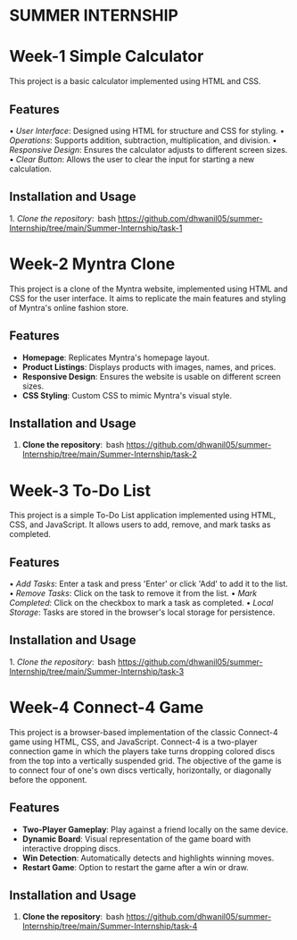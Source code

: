 # SUMMER INTERNSHIP
# Week-1 Simple Calculator

This project is a basic calculator implemented using HTML and CSS.

## Features

•⁠  ⁠*User Interface*: Designed using HTML for structure and CSS for styling.
•⁠  ⁠*Operations*: Supports addition, subtraction, multiplication, and division.
•⁠  ⁠*Responsive Design*: Ensures the calculator adjusts to different screen sizes.
•⁠  ⁠*Clear Button*: Allows the user to clear the input for starting a new calculation.

## Installation and Usage

1.⁠ ⁠*Clone the repository*:
   ⁠ bash
   https://github.com/dhwanil05/summer-Internship/tree/main/Summer-Internship/task-1

# Week-2 Myntra Clone

This project is a clone of the Myntra website, implemented using HTML and CSS for the user interface. It aims to replicate the main features and styling of Myntra's online fashion store.



## Features

- **Homepage**: Replicates Myntra's homepage layout.
- **Product Listings**: Displays products with images, names, and prices.
- **Responsive Design**: Ensures the website is usable on different screen sizes.
- **CSS Styling**: Custom CSS to mimic Myntra's visual style.

## Installation and Usage

1. **Clone the repository**:
    ⁠bash
   https://github.com/dhwanil05/summer-Internship/tree/main/Summer-Internship/task-2

# Week-3 To-Do List

This project is a simple To-Do List application implemented using HTML, CSS, and JavaScript. It allows users to add, remove, and mark tasks as completed.

## Features

•⁠  ⁠*Add Tasks*: Enter a task and press 'Enter' or click 'Add' to add it to the list.
•⁠  ⁠*Remove Tasks*: Click on the task to remove it from the list.
•⁠  ⁠*Mark Completed*: Click on the checkbox to mark a task as completed.
•⁠  ⁠*Local Storage*: Tasks are stored in the browser's local storage for persistence.

## Installation and Usage

1.⁠ ⁠*Clone the repository*:
   ⁠ bash
   https://github.com/dhwanil05/summer-Internship/tree/main/Summer-Internship/task-3

# Week-4 Connect-4 Game
This project is a browser-based implementation of the classic Connect-4 game using HTML, CSS, and JavaScript. Connect-4 is a two-player connection game in which the players take turns dropping colored discs from the top into a vertically suspended grid. The objective of the game is to connect four of one's own discs vertically, horizontally, or diagonally before the opponent.

## Features

- **Two-Player Gameplay**: Play against a friend locally on the same device.
- **Dynamic Board**: Visual representation of the game board with interactive dropping discs.
- **Win Detection**: Automatically detects and highlights winning moves.
- **Restart Game**: Option to restart the game after a win or draw.

## Installation and Usage

1. **Clone the repository**:
    ⁠bash
   https://github.com/dhwanil05/summer-Internship/tree/main/Summer-Internship/task-4
